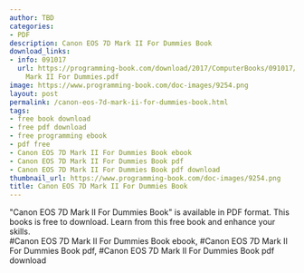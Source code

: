 ```yaml
---
author: TBD
categories:
- PDF
description: Canon EOS 7D Mark II For Dummies Book
download_links:
- info: 091017
  url: https://programming-book.com/download/2017/ComputerBooks/091017/Canon EOS 7D
    Mark II For Dummies.pdf
image: https://www.programming-book.com/doc-images/9254.png
layout: post
permalink: /canon-eos-7d-mark-ii-for-dummies-book.html
tags:
- free book download
- free pdf download
- free programming ebook
- pdf free
- Canon EOS 7D Mark II For Dummies Book ebook
- Canon EOS 7D Mark II For Dummies Book pdf
- Canon EOS 7D Mark II For Dummies Book pdf download
thumbnail_url: https://www.programming-book.com/doc-images/9254.png
title: Canon EOS 7D Mark II For Dummies Book
---
```


 
<div class="item-desc text-justify">
  "Canon EOS 7D Mark II For Dummies Book" is available in PDF format. This books is free to download. Learn from this free book and enhance your skills.
  <br>
  #Canon EOS 7D Mark II For Dummies Book ebook, #Canon EOS 7D Mark II For Dummies Book pdf, #Canon EOS 7D Mark II For Dummies Book pdf download
</div>